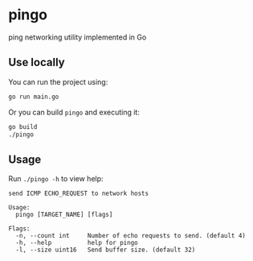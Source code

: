 # pingo

ping networking utility implemented in Go

## Use locally

You can run the project using:

```bash
go run main.go
```

Or you can build `pingo` and executing it:

```bash
go build
./pingo
```

## Usage

Run `./pingo -h` to view help:

```
send ICMP ECHO_REQUEST to network hosts

Usage:
  pingo [TARGET_NAME] [flags]

Flags:
  -n, --count int     Number of echo requests to send. (default 4)
  -h, --help          help for pingo
  -l, --size uint16   Send buffer size. (default 32)
```
